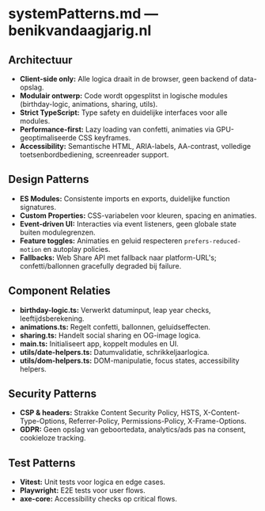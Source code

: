 # systemPatterns.md — benikvandaagjarig.nl

## Architectuur

- **Client-side only:** Alle logica draait in de browser, geen backend of data-opslag.
- **Modulair ontwerp:** Code wordt opgesplitst in logische modules (birthday-logic, animations, sharing, utils).
- **Strict TypeScript:** Type safety en duidelijke interfaces voor alle modules.
- **Performance-first:** Lazy loading van confetti, animaties via GPU-geoptimaliseerde CSS keyframes.
- **Accessibility:** Semantische HTML, ARIA-labels, AA-contrast, volledige toetsenbordbediening, screenreader support.

## Design Patterns

- **ES Modules:** Consistente imports en exports, duidelijke function signatures.
- **Custom Properties:** CSS-variabelen voor kleuren, spacing en animaties.
- **Event-driven UI:** Interacties via event listeners, geen globale state buiten modulegrenzen.
- **Feature toggles:** Animaties en geluid respecteren `prefers-reduced-motion` en autoplay policies.
- **Fallbacks:** Web Share API met fallback naar platform-URL's; confetti/ballonnen gracefully degraded bij failure.

## Component Relaties

- **birthday-logic.ts:** Verwerkt datuminput, leap year checks, leeftijdsberekening.
- **animations.ts:** Regelt confetti, ballonnen, geluidseffecten.
- **sharing.ts:** Handelt social sharing en OG-image logica.
- **main.ts:** Initialiseert app, koppelt modules en UI.
- **utils/date-helpers.ts:** Datumvalidatie, schrikkeljaarlogica.
- **utils/dom-helpers.ts:** DOM-manipulatie, focus states, accessibility helpers.

## Security Patterns

- **CSP & headers:** Strakke Content Security Policy, HSTS, X-Content-Type-Options, Referrer-Policy, Permissions-Policy, X-Frame-Options.
- **GDPR:** Geen opslag van geboortedata, analytics/ads pas na consent, cookieloze tracking.

## Test Patterns

- **Vitest:** Unit tests voor logica en edge cases.
- **Playwright:** E2E tests voor user flows.
- **axe-core:** Accessibility checks op critical flows.
